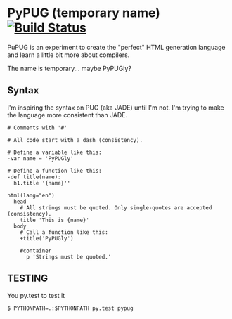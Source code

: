 # PyPUG (temporary name) [![Build Status](https://travis-ci.org/kaniabi/pypug.svg)](https://travis-ci.org/kaniabi/pypug)

PuPUG is an experiment to create the "perfect" HTML generation language and learn a little bit more about compilers.

The name is temporary... maybe PyPUGly?


## Syntax

I'm inspiring the syntax on PUG (aka JADE) until I'm not. I'm trying to make the language more consistent than JADE.

```
# Comments with '#'

# All code start with a dash (consistency).

# Define a variable like this:
-var name = 'PyPUGly'

# Define a function like this:
-def title(name):
  h1.title '{name}''

html(lang="en")
  head
    # All strings must be quoted. Only single-quotes are accepted (consistency).
    title 'This is {name}'
  body
    # Call a function like this:
    +title('PyPUGly')

    #container
      p 'Strings must be quoted.'
```


## TESTING

You py.test to test it

```console
$ PYTHONPATH=.:$PYTHONPATH py.test pypug
```

